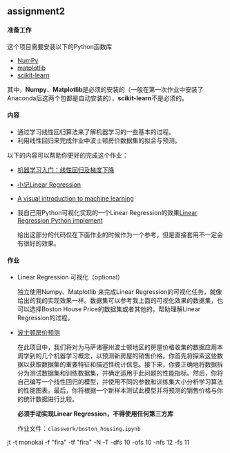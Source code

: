 ## assignment2

#### 准备工作

这个项目需要安装以下的Python函数库

- [NumPy](http://www.numpy.org/)
- [matplotlib](http://matplotlib.org/)
- [scikit-learn](http://scikit-learn.org/stable/)

其中，**Numpy**、**Matplotlib**是必须的安装的（一般在第一次作业中安装了Anaconda后这两个包都是自动安装的），**scikit-learn**不是必须的。

#### 内容

- 通过学习线性回归算法来了解机器学习的一些基本的过程。
- 利用线性回归来完成作业中波士顿房价数据集的拟合与预测。

以下的内容可以帮助你更好的完成这个作业：

- [机器学习入门：线性回归及梯度下降](http://blog.csdn.net/xiazdong/article/details/7950084) 
- [小记Linear Regression](https://quinwu.github.io/2017/05/03/ML-Linear-Regression/)
- [ A visual introduction to machine learning ](http://www.r2d3.us/visual-intro-to-machine-learning-part-1/) 


- 我自己用Python可视化实现的一个Linear Regression的效果[Linear Regression Python implement](https://github.com/quinwu/ml_implementation/tree/master/Linear-Regression)

  给出这部分的代码仅在下面作业的时候作为一个参考，但是直接套用不一定会有很好的效果。

#### 作业

- Linear Regression 可视化（optional）

  独立使用Numpy、Matplotlib 来完成Linear Regression的可视化任务，就像给出的我的实现效果一样。数据集可以参考我上面的可视化效果的数据集，也可以选择Boston House Price的数据集或者其他的。帮助理解Linear Regression的过程。

- [波士顿房价预测](classwork)

  在此项目中，我们将对为马萨诸塞州波士顿地区的房屋价格收集的数据应用本周学到的几个机器学习概念，以预测新房屋的销售价格。你首先将探索这些数据以获取数据集的重要特征和描述性统计信息。接下来，你要正确地将数据拆分为测试数据集和训练数据集，并确定适用于此问题的性能指标。然后，你将自己编写一个线性回归的模型，并使用不同的参数和训练集大小分析学习算法的性能图表。最后，你将根据一个新样本测试此模型并将预测的销售价格与你的统计数据进行比较。

  **必须手动实现Linear Regression，不得使用任何第三方库**
  
  作业文件：`classwork/boston_housing.ipynb`

jt -t monokai -f "fira" -tf "fira" -N -T -dfs 10 -ofs 10 -nfs 12 -fs 11